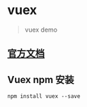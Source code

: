 # vuex

> vuex demo

## [官方文档](https://vuex.vuejs.org/zh-cn/)
## Vuex npm 安装

    npm install vuex --save

